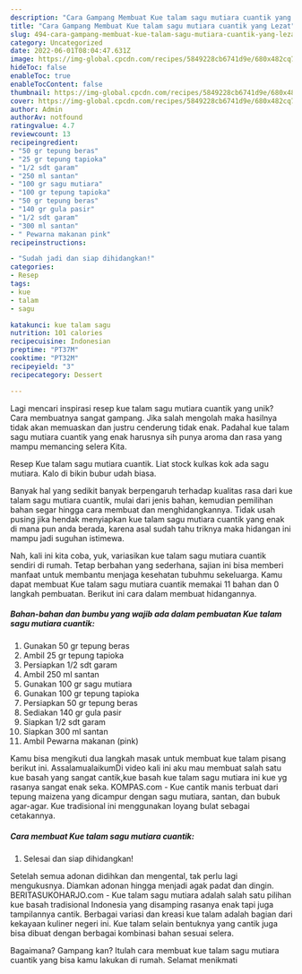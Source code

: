 ```yaml
---
description: "Cara Gampang Membuat Kue talam sagu mutiara cuantik yang Lezat"
title: "Cara Gampang Membuat Kue talam sagu mutiara cuantik yang Lezat"
slug: 494-cara-gampang-membuat-kue-talam-sagu-mutiara-cuantik-yang-lezat
category: Uncategorized
date: 2022-06-01T08:04:47.631Z
image: https://img-global.cpcdn.com/recipes/5849228cb6741d9e/680x482cq70/kue-talam-sagu-mutiara-cuantik-foto-resep-utama.jpg
hideToc: false
enableToc: true
enableTocContent: false
thumbnail: https://img-global.cpcdn.com/recipes/5849228cb6741d9e/680x482cq70/kue-talam-sagu-mutiara-cuantik-foto-resep-utama.jpg
cover: https://img-global.cpcdn.com/recipes/5849228cb6741d9e/680x482cq70/kue-talam-sagu-mutiara-cuantik-foto-resep-utama.jpg
author: Admin
authorAv: notfound
ratingvalue: 4.7
reviewcount: 13
recipeingredient:
- "50 gr tepung beras"
- "25 gr tepung tapioka"
- "1/2 sdt garam"
- "250 ml santan"
- "100 gr sagu mutiara"
- "100 gr tepung tapioka"
- "50 gr tepung beras"
- "140 gr gula pasir"
- "1/2 sdt garam"
- "300 ml santan"
- " Pewarna makanan pink"
recipeinstructions:

- "Sudah jadi dan siap dihidangkan!"
categories:
- Resep
tags:
- kue
- talam
- sagu

katakunci: kue talam sagu 
nutrition: 101 calories
recipecuisine: Indonesian
preptime: "PT37M"
cooktime: "PT32M"
recipeyield: "3"
recipecategory: Dessert

---
```





Lagi mencari inspirasi resep kue talam sagu mutiara cuantik yang unik? Cara membuatnya sangat gampang. Jika salah mengolah maka hasilnya tidak akan memuaskan dan justru cenderung tidak enak. Padahal kue talam sagu mutiara cuantik yang enak harusnya sih punya aroma dan rasa yang mampu memancing selera Kita.





Resep Kue talam sagu mutiara cuantik. Liat stock kulkas kok ada sagu mutiara. Kalo di bikin bubur udah biasa.

Banyak hal yang sedikit banyak berpengaruh terhadap kualitas rasa dari kue talam sagu mutiara cuantik, mulai dari jenis bahan, kemudian pemilihan bahan segar hingga cara membuat dan menghidangkannya. Tidak usah pusing jika hendak menyiapkan kue talam sagu mutiara cuantik yang enak di mana pun anda berada, karena asal sudah tahu triknya maka hidangan ini mampu jadi suguhan istimewa.






Nah, kali ini kita coba, yuk, variasikan kue talam sagu mutiara cuantik sendiri di rumah. Tetap berbahan yang sederhana, sajian ini bisa memberi manfaat untuk membantu menjaga kesehatan tubuhmu sekeluarga. Kamu dapat membuat Kue talam sagu mutiara cuantik memakai 11 bahan dan 0 langkah pembuatan. Berikut ini cara dalam membuat hidangannya.

<!--inarticleads1-->

##### Bahan-bahan dan bumbu yang wajib ada dalam pembuatan Kue talam sagu mutiara cuantik:

1. Gunakan 50 gr tepung beras
1. Ambil 25 gr tepung tapioka
1. Persiapkan 1/2 sdt garam
1. Ambil 250 ml santan
1. Gunakan 100 gr sagu mutiara
1. Gunakan 100 gr tepung tapioka
1. Persiapkan 50 gr tepung beras
1. Sediakan 140 gr gula pasir
1. Siapkan 1/2 sdt garam
1. Siapkan 300 ml santan
1. Ambil  Pewarna makanan (pink)


Kamu bisa mengikuti dua langkah masak untuk membuat kue talam pisang berikut ini. AssalamualaikumDi video kali ini aku mau membuat salah satu kue basah yang sangat cantik,kue basah kue talam sagu mutiara ini kue yg rasanya sangat enak seka. KOMPAS.com - Kue cantik manis terbuat dari tepung maizena yang dicampur dengan sagu mutiara, santan, dan bubuk agar-agar. Kue tradisional ini menggunakan loyang bulat sebagai cetakannya. 

<!--inarticleads2-->

##### Cara membuat Kue talam sagu mutiara cuantik:


1. Selesai dan siap dihidangkan!

Setelah semua adonan didihkan dan mengental, tak perlu lagi mengukusnya. Diamkan adonan hingga menjadi agak padat dan dingin. BERITASUKOHARJO.com - Kue talam sagu mutiara adalah salah satu pilihan kue basah tradisional Indonesia yang disamping rasanya enak tapi juga tampilannya cantik. Berbagai variasi dan kreasi kue talam adalah bagian dari kekayaan kuliner negeri ini. Kue talam selain bentuknya yang cantik juga bisa dibuat dengan berbagai kombinasi bahan sesuai selera. 

Bagaimana? Gampang kan? Itulah cara membuat kue talam sagu mutiara cuantik yang bisa kamu lakukan di rumah. Selamat menikmati
